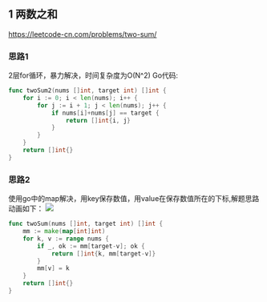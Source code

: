 ## 1 两数之和
https://leetcode-cn.com/problems/two-sum/   
### 思路1
2层for循环，暴力解决，时间复杂度为O(N^2)
Go代码:
```go
func twoSum2(nums []int, target int) []int {
	for i := 0; i < len(nums); i++ {
		for j := i + 1; j < len(nums); j++ {
			if nums[i]+nums[j] == target {
				return []int{i, j}
			}
		}
	}
	return []int{}
}
```
### 思路2 
使用go中的map解决，用key保存数值，用value在保存数值所在的下标,解题思路动画如下：
![](https://code-thinking.cdn.bcebos.com/gifs/1.两数之和.gif)
```go
func twoSum(nums []int, target int) []int {
	mm := make(map[int]int)
	for k, v := range nums {
		if _, ok := mm[target-v]; ok {
			return []int{k, mm[target-v]}
		}
		mm[v] = k
	}
	return []int{}
}
```
